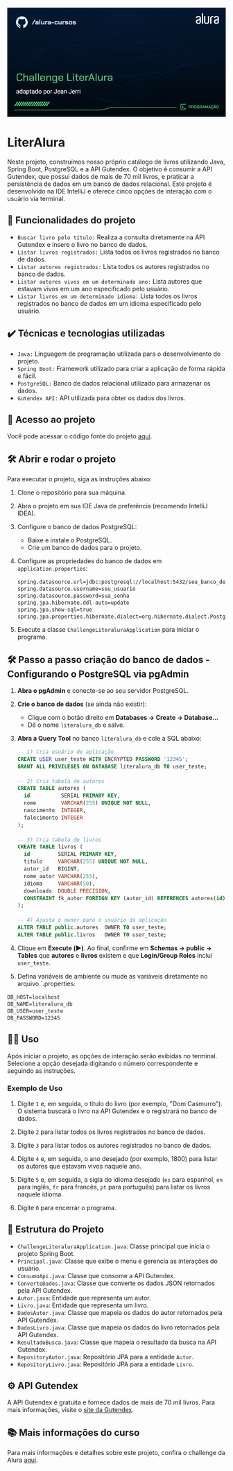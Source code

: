 ![Thumbnail Challenge Conversor de Moedas](./img/Programação-Challenge%20LiterAlura.png)

# LiterAlura

Neste projeto, construímos nosso próprio catálogo de livros utilizando Java, Spring Boot, PostgreSQL e a API Gutendex. O objetivo é consumir a API Gutendex, que possui dados de mais de 70 mil livros, e praticar a persistência de dados em um banco de dados relacional. Este projeto é desenvolvido na IDE IntelliJ e oferece cinco opções de interação com o usuário via terminal.

## 🔨 Funcionalidades do projeto

- `Buscar livro pelo título:` Realiza a consulta diretamente na API Gutendex e insere o livro no banco de dados.
- `Listar livros registrados:` Lista todos os livros registrados no banco de dados.
- `Listar autores registrados:` Lista todos os autores registrados no banco de dados.
- `Listar autores vivos em um determinado ano:` Lista autores que estavam vivos em um ano especificado pelo usuário.
- `Listar livros em um determinado idioma:` Lista todos os livros registrados no banco de dados em um idioma especificado pelo usuário.

## ✔️ Técnicas e tecnologias utilizadas

- `Java:` Linguagem de programação utilizada para o desenvolvimento do projeto.
- `Spring Boot:` Framework utilizado para criar a aplicação de forma rápida e fácil.
- `PostgreSQL:` Banco de dados relacional utilizado para armazenar os dados.
- `Gutendex API:` API utilizada para obter os dados dos livros.

## 📁 Acesso ao projeto

Você pode acessar o código fonte do projeto [aqui](./src/main).

## 🛠️ Abrir e rodar o projeto

Para executar o projeto, siga as instruções abaixo:

1. Clone o repositório para sua máquina.
2. Abra o projeto em sua IDE Java de preferência (recomendo IntelliJ IDEA).
3. Configure o banco de dados PostgreSQL:
    - Baixe e instale o PostgreSQL.
    - Crie um banco de dados para o projeto.
4. Configure as propriedades do banco de dados em `application.properties`:

    ```properties
    spring.datasource.url=jdbc:postgresql://localhost:5432/seu_banco_de_dados
    spring.datasource.username=seu_usuario
    spring.datasource.password=sua_senha
    spring.jpa.hibernate.ddl-auto=update
    spring.jpa.show-sql=true
    spring.jpa.properties.hibernate.dialect=org.hibernate.dialect.PostgreSQLDialect
    ```
5. Execute a classe `ChallengeLiteraluraApplication` para iniciar o programa.

## 🛠️ Passo a passo criação do banco de dados - Configurando o PostgreSQL via pgAdmin

1. **Abra o pgAdmin** e conecte-se ao seu servidor PostgreSQL.

2. **Crie o banco de dados** (se ainda não existir):

   * Clique com o botão direito em **Databases → Create → Database…**
   * Dê o nome `literalura_db` e salve.

3. **Abra a Query Tool** no banco `literalura_db` e cole a SQL abaixo:

   ```sql
   -- 1) Cria usuário de aplicação
   CREATE USER user_teste WITH ENCRYPTED PASSWORD '12345';
   GRANT ALL PRIVILEGES ON DATABASE literalura_db TO user_teste;

   -- 2) Cria tabela de autores
   CREATE TABLE autores (
     id          SERIAL PRIMARY KEY,
     nome        VARCHAR(255) UNIQUE NOT NULL,
     nascimento  INTEGER,
     falecimento INTEGER
   );

   -- 3) Cria tabela de livros
   CREATE TABLE livros (
     id         SERIAL PRIMARY KEY,
     titulo     VARCHAR(255) UNIQUE NOT NULL,
     autor_id   BIGINT,
     nome_autor VARCHAR(255),
     idioma     VARCHAR(50),
     downloads  DOUBLE PRECISION,
     CONSTRAINT fk_autor FOREIGN KEY (autor_id) REFERENCES autores(id)
   );

   -- 4) Ajusta o owner para o usuário da aplicação
   ALTER TABLE public.autores  OWNER TO user_teste;
   ALTER TABLE public.livros   OWNER TO user_teste;
   ```

4. Clique em **Execute (▶️)**. Ao final, confirme em **Schemas → public → Tables** que **autores** e **livros** existem e que **Login/Group Roles** inclui `user_teste`.

5. Defina variáveis de ambiente ou mude as variáveis diretamente no arquivo `.properties:
   
```
DB_HOST=localhost
DB_NAME=literalura_db
DB_USER=user_teste
DB_PASSWORD=12345
```


## 👩‍💻 Uso

Após iniciar o projeto, as opções de interação serão exibidas no terminal. Selecione a opção desejada digitando o número correspondente e seguindo as instruções.

### Exemplo de Uso

1. Digite `1` e, em seguida, o título do livro (por exemplo, "Dom Casmurro").
   O sistema buscará o livro na API Gutendex e o registrará no banco de dados.

2. Digite `2` para listar todos os livros registrados no banco de dados.

3. Digite `3` para listar todos os autores registrados no banco de dados.

4. Digite `4` e, em seguida, o ano desejado (por exemplo, 1800) para listar os autores que estavam vivos naquele ano.

5. Digite `5` e, em seguida, a sigla do idioma desejado (`es` para espanhol, `en` para inglês, `fr` para francês, `pt` para português) para listar os livros naquele idioma.

0. Digite `0` para encerrar o programa.

## 🤖 Estrutura do Projeto

- `ChallengeLiteraluraApplication.java`: Classe principal que inicia o projeto Spring Boot.
- `Principal.java`: Classe que exibe o menu e gerencia as interações do usuário.
- `ConsumoApi.java`: Classe que consome a API Gutendex.
- `ConverteDados.java`: Classe que converte os dados JSON retornados pela API Gutendex.
- `Autor.java`: Entidade que representa um autor.
- `Livro.java`: Entidade que representa um livro.
- `DadosAutor.java`: Classe que mapeia os dados do autor retornados pela API Gutendex.
- `DadosLivro.java`: Classe que mapeia os dados do livro retornados pela API Gutendex.
- `ResultadoBusca.java`: Classe que mapeia o resultado da busca na API Gutendex.
- `RepositoryAutor.java`: Repositório JPA para a entidade `Autor`.
- `RepositoryLivro.java`: Repositório JPA para a entidade `Livro`.

## ⚙️ API Gutendex

A API Gutendex é gratuita e fornece dados de mais de 70 mil livros. Para mais informações, visite o [site da Gutendex](https://gutendex.com/).

## 📚 Mais informações do curso

Para mais informações e detalhes sobre este projeto, confira o challenge da Alura [aqui](https://cursos.alura.com.br/course/spring-boot-challenge-literalura).
